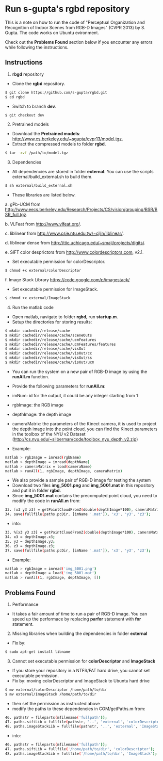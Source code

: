 # Run s-gupta's rgbd repository

This is a note on how to run the code of "Perceptual Organization and Recognition of Indoor Scenes from RGB-D Images" (CVPR 2013) by S. Gupta. The code works on Ubuntu evironment.

Check out the **Problems Found** section below if you encounter any errors while following the instructions.

## Instructions
1. **rbgd** repository
 * Clone the **rgbd** repository.
 ```sh
 $ git clone https://github.com/s-gupta/rgbd.git
 $ cd rgbd
 ```
  * Switch to branch **dev**.
  ```sh
  $ git checkout dev
  ```
2. Pretrained models
  * Download the **Pretrained models**: http://www.cs.berkeley.edu/~sgupta/cvpr13/model.tgz.
  * Extract the compressed models to folder **rgbd**.
  ```sh
  $ tar -xvf /path/to/model.tgz
  ```
3. Dependencies
 * All dependencies are stored in folder **external**. You can use the scripts external/build_external.sh to build them.
 ```sh
 $ sh external/build_external.sh
 ```
  
 * These libraries are listed below.

  a. gPb-UCM from http://www.eecs.berkeley.edu/Research/Projects/CS/vision/grouping/BSR/BSR_full.tgz.
 
  b. VLFeat from http://www.vlfeat.org/.
 
  c. liblinear from http://www.csie.ntu.edu.tw/~cjlin/liblinear/.
 
  d. liblinear dense from http://ttic.uchicago.edu/~smaji/projects/digits/.
 
  e. SIFT color desprictors from http://www.colordescriptors.com, v2.1.
   * Set executable permission for colorDescriptor.
   ```sh
   $ chmod +x external/colorDescriptor
   ```
  
  f. Image Stack Library https://code.google.com/p/imagestack/
   * Set executable permission for ImageStack.
   ```sh
   $ chmod +x external/ImageStack
   ```
   
4. Run the matlab code
 * Open matlab, navigate to folder **rgbd**, run **startup.m**.
 * Setup the directories for storing results:
 ```sh
 $ mkdir cachedir/release/cache
 $ mkdir cachedir/release/cache/sceneOuts
 $ mkdir cachedir/release/cache/ucmFeatures
 $ mkdir cachedir/release/cache/ucmFeatures/features
 $ mkdir cachedir/release/cache/visOut
 $ mkdir cachedir/release/cache/visOut/cc
 $ mkdir cachedir/release/cache/visOut/ss
 $ mkdir cachedir/release/cache/visOut/ucm
 ```
 * You can run the system on a new pair of RGB-D image by using the **runAll.m** function.

  * Provide the following parameters for **runAll.m**:
  
   * imNum: id for the output, it could be any integer starting from 1
   * rgbImage: the RGB image
   * depthImage: the depth image
   * cameraMatrix: the parameters of the Kinect camera, it is used to project the depth image into the point cloud, you can find the Kinect parameters in the toolbox of the NYU v2 Dataset (http://cs.nyu.edu/~silberman/code/toolbox_nyu_depth_v2.zip)
 
  * Example:
  ```sh
  matlab > rgbImage = imread(rgbName)
  matlab > depthImage = imread(depthName)
  matlab > cameraMatrix = load(cameraName) 
  matlab > runAll(1, rgbImage, depthImage, cameraMatrix)
  ```
 * We also provide a sample pair of RGB-D image for testing the system
  * Download two files **img_5001.png** and **img_5001.mat** in this repository and put it in folder **rgbd**.
  * Since **img_5001.mat** contains the precomputed point cloud, you need to modify the code in **runAll.m** from:
  ```sh
  33. [x3 y3 z3] = getPointCloudFromZ(double(depthImage*100), cameraMatrix, 1);
  34. save(fullfile(paths.pcDir, [imName '.mat']), 'x3', 'y3', 'z3');
  ```
  * into:
  ```sh
  33. %[x3 y3 z3] = getPointCloudFromZ(double(depthImage*100), cameraMatrix, 1);
  34. x3 = depthImage.x3;
  35. y3 = depthImage.y3;
  36. z3 = depthImage.z3;
  37. save(fullfile(paths.pcDir, [imName '.mat']), 'x3', 'y3', 'z3');
  ```
  * Example:
  ```sh
  matlab > rgbImage = imread('img_5001.png')
  matlab > depthImage = load('img_5001.mat')
  matlab > runAll(1, rgbImage, depthImage, [])
  ```

## Problems Found
1. Performance
 * It takes a fair amount of time to run a pair of RGB-D image. You can speed up the performace by replacing **parfor** statement with **for** statement.
2. Missing libraries when building the dependencies in folder **external** 
 * Fix by:
 ```sh
 $ sudo apt-get install libname
 ```
3. Cannot set executable permission for **colorDescriptor** and **ImageStack**
 * If you store your repository in a NTFS/FAT hard drive, you cannot set executable permission.
 * Fix by: moving colorDescriptor and ImageStack to Ubuntu hard drive
 ```sh
 $ mv external/colorDescriptor /home/path/to/dir
 $ mv external/ImageStack /home/path/to/dir 
 ```
 * then set the permission as instructed above
 * modify the paths to these dependencies in COM/getPaths.m from:
 ```sh
 46. pathstr = fileparts(mfilename('fullpath'));
 47. paths.siftLib = fullfile(pathstr, '..', 'external', 'colorDescriptor');
 48. paths.imageStackLib = fullfile(pathstr, '..', 'external', 'ImageStack');
 ```
 * into:
 ```sh
 46. pathstr = fileparts(mfilename('fullpath'));
 47. paths.siftLib = fullfile('/home/path/to/dir', 'colorDescriptor');
 48. paths.imageStackLib = fullfile('/home/path/to/dir', 'ImageStack');
 ```

